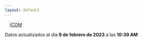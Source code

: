 ```yaml
---
layout: default
---
```

<a href="planes/ICOM/" style="padding: 1rem;">ICOM</a>
<p class_="text-center text-muted">Datos actualizados al día <b>9 de febrero de 2023</b> a las <b>10:39 AM</b></p>